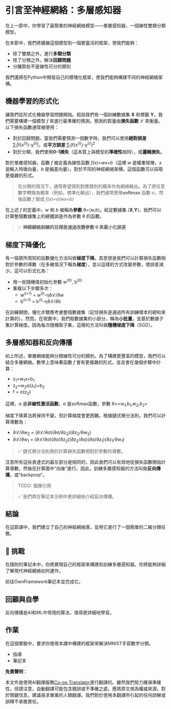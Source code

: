 <!--
CO_OP_TRANSLATOR_METADATA:
{
  "original_hash": "df98b2c59f87d8543135301e87969f70",
  "translation_date": "2025-05-20T02:13:56+00:00",
  "source_file": "15-rag-and-vector-databases/data/own_framework.md",
  "language_code": "hk"
}
-->
# 引言至神經網絡：多層感知器

在上一節中，你學習了最簡單的神經網絡模型——單層感知器，一個線性雙類分類模型。

在本節中，我們將擴展這個模型到一個更靈活的框架，使我們能夠：

* 除了雙類之外，進行**多類分類**
* 除了分類之外，解決**回歸問題**
* 分離那些不是線性可分的類別

我們還將在Python中開發自己的模塊化框架，使我們能夠構建不同的神經網絡架構。

## 機器學習的形式化

讓我們從形式化機器學習問題開始。假設我們有一個訓練數據集 **X** 和標籤 **Y**，我們需要構建一個模型 *f* 來進行最準確的預測。預測的質量由**損失函數** ℒ 來衡量。以下損失函數通常被使用：

* 對於回歸問題，當我們需要預測一個數字時，我們可以使用**絕對誤差** ∑<sub>i</sub>|f(x<sup>(i)</sup>)-y<sup>(i)</sup>|，或**平方誤差** ∑<sub>i</sub>(f(x<sup>(i)</sup>)-y<sup>(i)</sup>)<sup>2</sup>
* 對於分類，我們使用**0-1損失**（這本質上與模型的**準確性**相同），或**邏輯損失**。

對於單層感知器，函數 *f* 被定義為線性函數 *f(x)=wx+b*（這裡 *w* 是權重矩陣，*x* 是輸入特徵向量，*b* 是偏差向量）。對於不同的神經網絡架構，這個函數可以採取更複雜的形式。

> 在分類的情況下，通常希望得到對應類別的概率作為網絡輸出。為了將任意數字轉換為概率（例如，標準化輸出），我們通常使用**softmax** 函數 σ，然後函數 *f* 變成 *f(x)=σ(wx+b)*

在上述 *f* 的定義中，*w* 和 *b* 被稱為**參數** θ=⟨*w,b*⟩。給定數據集 ⟨**X**,**Y**⟩，我們可以計算整個數據集上的總體誤差作為參數 θ 的函數。

> ✅ **神經網絡訓練的目標是通過改變參數 θ 來最小化誤差**

## 梯度下降優化

有一個眾所周知的函數優化方法叫做**梯度下降**。其思想是我們可以計算損失函數相對於參數的導數（在多維情況下稱為**梯度**），並以這樣的方式改變參數，使誤差減少。這可以形式化為：

* 用一些隨機值初始化參數 w<sup>(0)</sup>, b<sup>(0)</sup>
* 重複以下步驟多次：
    - w<sup>(i+1)</sup> = w<sup>(i)</sup>-η∂ℒ/∂w
    - b<sup>(i+1)</sup> = b<sup>(i)</sup>-η∂ℒ/∂b

在訓練期間，優化步驟應考慮整個數據集（記住損失是通過所有訓練樣本的總和來計算的）。然而，在現實中，我們取數據集的小部分，稱為**小批量**，並基於數據子集計算梯度。因為每次隨機取子集，這樣的方法叫做**隨機梯度下降**（SGD）。

## 多層感知器和反向傳播

如上所述，單層網絡能夠分類線性可分的類別。為了構建更豐富的模型，我們可以結合多層網絡。數學上意味著函數 *f* 會有更複雜的形式，並且會在幾個步驟中計算：
* z<sub>1</sub>=w<sub>1</sub>x+b<sub>1</sub>
* z<sub>2</sub>=w<sub>2</sub>α(z<sub>1</sub>)+b<sub>2</sub>
* f = σ(z<sub>2</sub>)

這裡，α 是**非線性激活函數**，σ 是softmax函數，參數 θ=<*w<sub>1</sub>,b<sub>1</sub>,w<sub>2</sub>,b<sub>2</sub>*>

梯度下降算法將保持不變，但計算梯度會更困難。根據鏈式微分法則，我們可以計算導數為：

* ∂ℒ/∂w<sub>2</sub> = (∂ℒ/∂σ)(∂σ/∂z<sub>2</sub>)(∂z<sub>2</sub>/∂w<sub>2</sub>)
* ∂ℒ/∂w<sub>1</sub> = (∂ℒ/∂σ)(∂σ/∂z<sub>2</sub>)(∂z<sub>2</sub>/∂α)(∂α/∂z<sub>1</sub>)(∂z<sub>1</sub>/∂w<sub>1</sub>)

> ✅ 鏈式微分法則用於計算損失函數相對於參數的導數。

注意所有這些表達式的最左部分是相同的，因此我們可以有效地從損失函數開始計算導數，然後在計算圖中“向後”進行。因此，訓練多層感知器的方法叫做**反向傳播**，或“backprop”。

> TODO: 圖像引用

> ✅ 我們將在筆記本示例中更詳細地介紹反向傳播。

## 結論

在這節課中，我們建立了自己的神經網絡庫，並用它進行了一個簡單的二維分類任務。

## 🚀 挑戰

在隨附的筆記本中，你將實現自己的框架來構建和訓練多層感知器。你將能夠詳細了解現代神經網絡如何運作。

前往OwnFramework筆記本並完成它。

## 回顧與自學

反向傳播是AI和ML中常用的算法，值得更詳細地學習。

## 作業

在這個實驗中，要求你使用本課中構建的框架來解決MNIST手寫數字分類。

* 指導
* 筆記本

**免責聲明**：

本文件是使用AI翻譯服務[Co-op Translator](https://github.com/Azure/co-op-translator)進行翻譯的。雖然我們努力確保準確性，但請注意，自動翻譯可能包含錯誤或不準確之處。應將原文視為權威來源。對於關鍵信息，建議尋求專業的人類翻譯。我們對於使用本翻譯所引起的任何誤解或誤釋不承擔責任。
